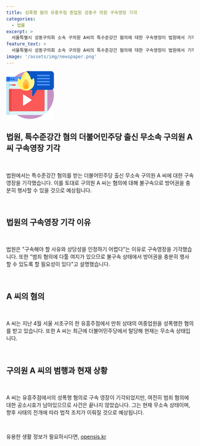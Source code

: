 ```yaml
---
title: 성폭행 혐의 유흥주점 종업원 성동구 의원 구속영장 기각
categories:
  - 법률
excerpt: >
  서울특별시 성동구의회 소속 구의원 A씨의 특수준강간 혐의에 대한 구속영장이 법원에서 기각되었습니다. 법원은 구속해야 할 사유와 상당성을 인정하기 어렵다며 불구속 상태에서 방어권을 충분히 행사할 수 있도록 할 필요성을 설명했습니다. A씨는 지난 4월 유흥주점에서 만취한 여종업원을 성폭행한 혐의를 받고 있으며, 최근 더불어민주당에서 탈당해 현재는 무소속 상태입니다. (150자)
feature_text: >
  서울특별시 성동구의회 소속 구의원 A씨의 특수준강간 혐의에 대한 구속영장이 법원에서 기각되었습니다. 법원은 구속해야 할 사유와 상당성을 인정하기 어렵다며 불구속 상태에서 방어권을 충분히 행사할 수 있도록 할 필요성을 설명했습니다. A씨는 지난 4월 유흥주점에서 만취한 여종업원을 성폭행한 혐의를 받고 있으며, 최근 더불어민주당에서 탈당해 현재는 무소속 상태입니다. (150자)
image: '/assets/img/newspaper.png'
---
```


<p><img src="/assets/img/news.png" alt="rentncar 속보" /></p>

<h2 data-ke-size="size26">법원, 특수준강간 혐의 더불어민주당 출신 무소속 구의원 A 씨 구속영장 기각</h2>

<p data-ke-size="size16">&nbsp;</p>

<p>법원에서는 특수준강간 혐의를 받는 더불어민주당 출신 무소속 구의원 A 씨에 대한 구속 영장을 기각했습니다. 이를 토대로 구의원 A 씨는 혐의에 대해 불구속으로 방어권을 충분히 행사할 수 있을 것으로 예상됩니다.</p>

<p data-ke-size="size16">&nbsp;</p>

<h2 data-ke-size="size26">법원의 구속영장 기각 이유</h2>

<p data-ke-size="size16">&nbsp;</p>

<p>법원은 "구속해야 할 사유와 상당성을 인정하기 어렵다"는 이유로 구속영장을 기각했습니다. 또한 "범죄 혐의에 다툴 여지가 있으므로 불구속 상태에서 방어권을 충분히 행사할 수 있도록 할 필요성이 있다"고 설명했습니다.</p>

<p data-ke-size="size16">&nbsp;</p>

<h2 data-ke-size="size26">A 씨의 혐의</h2>

<p data-ke-size="size16">&nbsp;</p>

<p>A 씨는 지난 4월 서울 서초구의 한 유흥주점에서 만취 상태의 여종업원을 성폭행한 혐의를 받고 있습니다. 또한 A 씨는 최근에 더불어민주당에서 탈당해 현재는 무소속 상태입니다. </p>

<p data-ke-size="size16">&nbsp;</p>

<h2 data-ke-size="size26">구의원 A 씨의 범행과 현재 상황</h2>

<p data-ke-size="size16">&nbsp;</p>

<p>A 씨는 유흥주점에서의 성폭행 혐의로 구속 영장이 기각되었지만, 여전히 범죄 혐의에 대한 공소시효가 남아있으므로 사건은 끝나지 않았습니다. 그는 현재 무소속 상태이며, 향후 사태의 전개에 따라 법적 조치가 이뤄질 것으로 예상됩니다. </p>

<p data-ke-size="size16">&nbsp;</p>
유용한 생활 정보가 필요하시다면, <a href="https://opensis.kr" rel="dofollow">opensis.kr</a>


